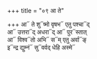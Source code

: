 +++
title = "०९ आ ते"

+++
आ᳓ ते शु᳓ष्मो वृषभ᳓ एतु पश्चा᳓द्  
आ᳓ उत्तरा᳓द् अधरा᳓द् आ᳓ पुर᳓स्तात्  
आ᳓ विश्व᳓तो अभि᳓ स᳓म् एतु अर्वा᳓ङ्  
इ᳓न्द्र द्युम्नं᳓ सु᳓वर्वद् धेहि अस्मे᳓